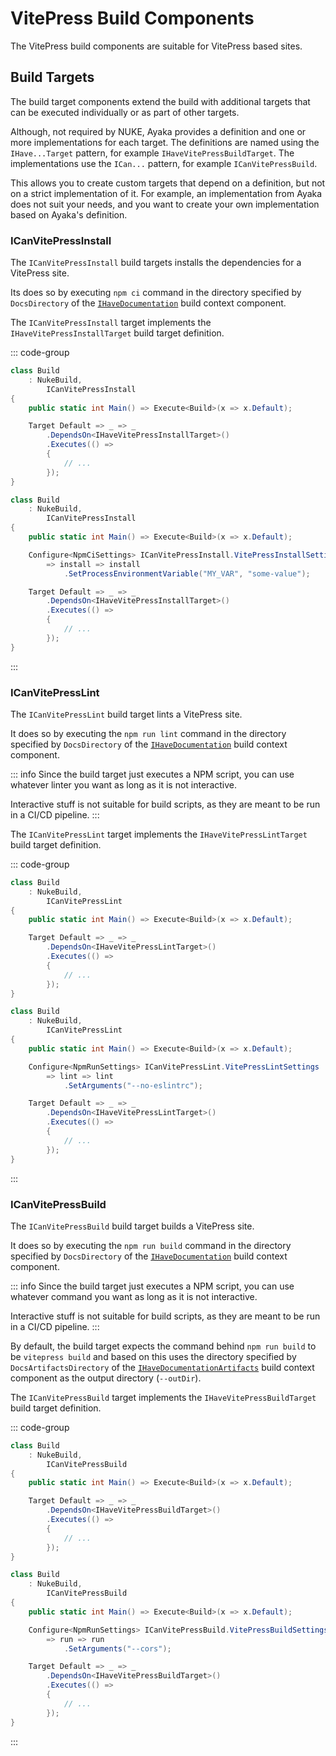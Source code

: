# VitePress Build Components

The VitePress build components are suitable for VitePress based sites.

## Build Targets

The build target components extend the build with additional targets that can be executed individually
or as part of other targets.

Although, not required by NUKE, Ayaka provides a definition and one or more implementations for each target.
The definitions are named using the `IHave...Target` pattern, for example `IHaveVitePressBuildTarget`. The
implementations use the `ICan...` pattern, for example `ICanVitePressBuild`.

This allows you to create custom targets that depend on a definition, but not on a strict implementation of it.
For example, an implementation from Ayaka does not suit your needs, and you want to create your own implementation
based on Ayaka's definition.

### ICanVitePressInstall

The `ICanVitePressInstall` build targets installs the dependencies for a VitePress site.

Its does so by executing `npm ci` command in the directory specified by `DocsDirectory` of the
[`IHaveDocumentation`](./general#ihavedocumentation) build context component.

The `ICanVitePressInstall` target implements the `IHaveVitePressInstallTarget` build target definition.

::: code-group

```csharp {3,8} [Usage]
class Build
    : NukeBuild,
        ICanVitePressInstall
{
    public static int Main() => Execute<Build>(x => x.Default);

    Target Default => _ => _
        .DependsOn<IHaveVitePressInstallTarget>()
        .Executes(() =>
        {
            // ...
        });
}
```

```csharp {7-9} [Change the settings in Code]
class Build
    : NukeBuild,
        ICanVitePressInstall
{
    public static int Main() => Execute<Build>(x => x.Default);

    Configure<NpmCiSettings> ICanVitePressInstall.VitePressInstallSettings
        => install => install
            .SetProcessEnvironmentVariable("MY_VAR", "some-value");

    Target Default => _ => _
        .DependsOn<IHaveVitePressInstallTarget>()
        .Executes(() =>
        {
            // ...
        });
}
```

:::

### ICanVitePressLint

The `ICanVitePressLint` build target lints a VitePress site.

It does so by executing the `npm run lint` command in the directory specified by `DocsDirectory` of the
[`IHaveDocumentation`](./general#ihavedocumentation) build context component.

::: info
Since the build target just executes a NPM script, you can use whatever linter you want
as long as it is not interactive.

Interactive stuff is not suitable for build scripts, as they are meant to be run in a CI/CD pipeline.
:::

The `ICanVitePressLint` target implements the `IHaveVitePressLintTarget` build target definition.

::: code-group

```csharp {3,8} [Usage]
class Build
    : NukeBuild,
        ICanVitePressLint
{
    public static int Main() => Execute<Build>(x => x.Default);

    Target Default => _ => _
        .DependsOn<IHaveVitePressLintTarget>()
        .Executes(() =>
        {
            // ...
        });
}
```

```csharp {7-9} [Change the settings in Code]
class Build
    : NukeBuild,
        ICanVitePressLint
{
    public static int Main() => Execute<Build>(x => x.Default);

    Configure<NpmRunSettings> ICanVitePressLint.VitePressLintSettings
        => lint => lint
            .SetArguments("--no-eslintrc");

    Target Default => _ => _
        .DependsOn<IHaveVitePressLintTarget>()
        .Executes(() =>
        {
            // ...
        });
}
```

:::

### ICanVitePressBuild

The `ICanVitePressBuild` build target builds a VitePress site.

It does so by executing the `npm run build` command in the directory specified by `DocsDirectory` of the
[`IHaveDocumentation`](./general#ihavedocumentation) build context component.

::: info
Since the build target just executes a NPM script, you can use whatever command you want
as long as it is not interactive.

Interactive stuff is not suitable for build scripts, as they are meant to be run in a CI/CD pipeline.
:::

By default, the build target expects the command behind `npm run build` to be `vitepress build` and based
on this uses the directory specified by `DocsArtifactsDirectory` of the [`IHaveDocumentationArtifacts`](./general#ihavedocumentationartifacts)
build context component as the output directory (`--outDir`).

The `ICanVitePressBuild` target implements the `IHaveVitePressBuildTarget` build target definition.

::: code-group

```csharp {3,8} [Usage]
class Build
    : NukeBuild,
        ICanVitePressBuild
{
    public static int Main() => Execute<Build>(x => x.Default);

    Target Default => _ => _
        .DependsOn<IHaveVitePressBuildTarget>()
        .Executes(() =>
        {
            // ...
        });
}
```

```csharp {7-9} [Change the settings in Code]
class Build
    : NukeBuild,
        ICanVitePressBuild
{
    public static int Main() => Execute<Build>(x => x.Default);

    Configure<NpmRunSettings> ICanVitePressBuild.VitePressBuildSettings
        => run => run
            .SetArguments("--cors");

    Target Default => _ => _
        .DependsOn<IHaveVitePressBuildTarget>()
        .Executes(() =>
        {
            // ...
        });
}
```

:::
